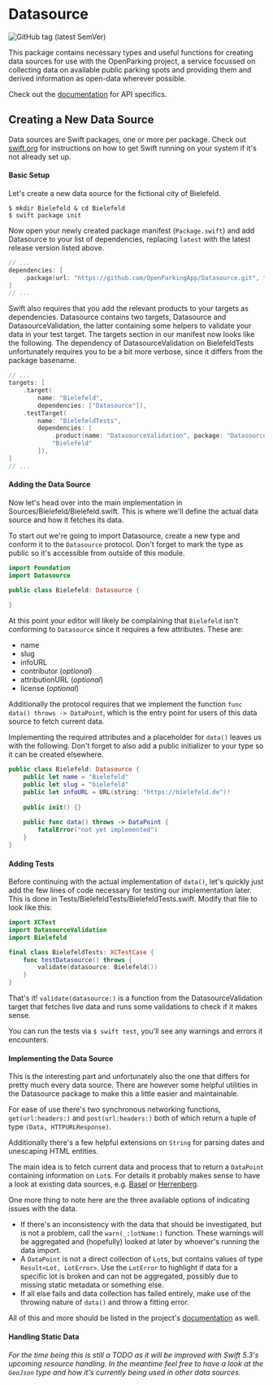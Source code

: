 # Datasource

![GitHub tag (latest SemVer)](https://img.shields.io/github/v/tag/OpenParkingApp/Datasource)

This package contains necessary types and useful functions for creating data sources for use with the OpenParking project, a service focussed on collecting data on available public parking spots and providing them and derived information as open-data wherever possible.

Check out the [documentation](https://openparkingapp.github.io/Datasource/) for API specifics.

## Creating a New Data Source

Data sources are Swift packages, one or more per package. Check out [swift.org](https://swift.org) for instructions on how to get Swift running on your system if it's not already set up.

#### Basic Setup

Let's create a new data source for the fictional city of Bielefeld.

```shell
$ mkdir Bielefeld & cd Bielefeld
$ swift package init
```

Now open your newly created package manifest (`Package.swift`) and add Datasource to your list of dependencies, replacing `latest` with the latest release version listed above. 

```swift
// ...
dependencies: [
    .package(url: "https://github.com/OpenParkingApp/Datasource.git", from: "latest"),
]
// ...
```

Swift also requires that you add the relevant products to your targets as dependencies. Datasource contains two targets, Datasource and DatasourceValidation, the latter containing some helpers to validate your data in your test target. The targets section in our manifest now looks like the following. The dependency of DatasourceValidation on BielefeldTests unfortunately requires you to be a bit more verbose, since it differs from the package basename.

```swift
// ...
targets: [
    .target(
        name: "Bielefeld",
        dependencies: ["Datasource"]),
    .testTarget(
        name: "BielefeldTests",
        dependencies: [
            .product(name: "DatasourceValidation", package: "Datasource"),
            "Bielefeld"
        ]),
]
// ...
```

#### Adding the Data Source

Now let's head over into the main implementation in Sources/Bielefeld/Bielefeld.swift. This is where we'll define the actual data source and how it fetches its data.

To start out we're going to import Datasource, create a new type and conform it to the `Datasource` protocol. Don't forget to mark the type as public so it's accessible from outside of this module.

```swift
import Foundation
import Datasource

public class Bielefeld: Datasource {
  
}
```

At this point your editor will likely be complaining that `Bielefeld` isn't conforming to `Datasource` since it requires a few attributes. These are:

- name
- slug
- infoURL
- contributor (*optional*)
- attributionURL (*optional*)
- license (*optional*)

Additionally the protocol requires that we implement the function `func data() throws -> DataPoint`, which is the entry point for users of this data source to fetch current data.

Implementing the required attributes and a placeholder for `data()` leaves us with the following. Don't forget to also add a public initializer to your type so it can be created elsewhere.

```swift
public class Bielefeld: Datasource {
    public let name = "Bielefeld"
    public let slug = "bielefeld"
    public let infoURL = URL(string: "https://bielefeld.de")!
  
    public init() {}
  
    public func data() throws -> DataPoint {
        fatalError("not yet implemented")
    }
}
```

#### Adding Tests

Before continuing with the actual implementation of `data()`, let's quickly just add the few lines of code necessary for testing our implementation later. This is done in Tests/BielefeldTests/BielefeldTests.swift. Modify that file to look like this:

```swift
import XCTest
import DatasourceValidation
import Bielefeld

final class BielefeldTests: XCTestCase {
    func testDatasource() throws {
        validate(datasource: Bielefeld())
    }
}
```

That's it! `validate(datasource:)` is a function from the DatasourceValidation target that fetches live data and runs some validations to check if it makes sense.

You can run the tests via `$ swift test`, you'll see any warnings and errors it encounters.

#### Implementing the Data Source

This is the interesting part and unfortunately also the one that differs for pretty much every data source. There are however some helpful utilities in the Datasource package to make this a little easier and maintainable.

For ease of use there's two synchronous networking functions,  `get(url:headers:)` and `post(url:headers:)` both of which return a tuple of type `(Data, HTTPURLResponse)`. 

Additionally there's a few helpful extensions on `String` for parsing dates and unescaping HTML entities.

The main idea is to fetch current data and process that to return a `DataPoint` containing information on `Lot`s. For details it probably makes sense to have a look at existing data sources, e.g. [Basel](https://github.com/OpenParkingApp/Basel) or [Herrenberg](https://github.com/OpenParkingApp/Herrenberg).

One more thing to note here are the three available options of indicating issues with the data.

- If there's an inconsistency with the data that should be investigated, but is not a problem, call the `warn(_:lotName:)` function. These warnings will be aggregated and (hopefully) looked at later by whoever's running the data import.
- A `DataPoint` is not a direct collection of `Lot`s, but contains values of type `Result<Lot, LotError>`. Use the `LotError` to highlight if data for a specific lot is broken and can not be aggregated, possibly due to missing static metadata or something else.
- If all else fails and data collection has failed entirely, make use of the throwing nature of `data()` and throw a fitting error.

All of this and more should be listed in the project's [documentation](https://openparkingapp.github.io/Datasource/) as well.

#### Handling Static Data

*For the time being this is still a TODO as it will be improved with Swift 5.3's upcoming resource handling. In the meantime feel free to have a look at the `GeoJson` type and how it's currently being used in other data sources.*
